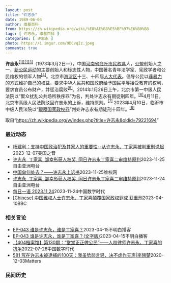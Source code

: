 ```yaml
---
layout: post
title: "许志永"
date: 1989-06-04
author: 维基百科
from: https://zh.wikipedia.org/wiki/%E8%AE%B8%E5%BF%97%E6%B0%B8
tags: [ 许志永, 维基百科 ]
categories: [ 许志永 ]
photo: https://i.imgur.com/9DCvqIz.jpeg
comments: true
---
```

<div class="mw-content-ltr mw-parser-output" lang="zh" dir="ltr">
<p><b>许志永</b><sup id="cite_ref-1" class="reference"><a href="#cite_note-1">[1]</a></sup><sup id="cite_ref-2" class="reference"><a href="#cite_note-2">[2]</a></sup><sup id="cite_ref-3" class="reference"><a href="#cite_note-3">[3]</a></sup>（1973年3月2日<span class="useeditintro" title="Template:BLP editintro">—</span>），中国<a href="/wiki/%E6%B2%B3%E5%8D%97%E7%9C%81" title="河南省">河南省</a><a href="/wiki/%E5%95%86%E4%B8%98%E5%B8%82" title="商丘市">商丘市</a><a href="/wiki/%E6%B0%91%E6%9D%83%E5%8E%BF" title="民权县">民权县</a>人，<a href="/wiki/%E5%85%AC%E7%9B%9F" title="公盟">公盟</a>创始人之一，<a href="/wiki/%E6%96%B0%E5%85%AC%E6%B0%91%E8%BF%90%E5%8A%A8" title="新公民运动">新公民运动</a>的主要创始人和标志性人物，中国著名青年法学家、宪政学者和公民维权的领军人物<sup id="cite_ref-VOA0806_4-0" class="reference"><a href="#cite_note-VOA0806-4">[4]</a></sup>。北京市<a href="/wiki/%E6%B5%B7%E6%B7%80%E5%8C%BA" title="海淀区">海淀区</a>十三、十四届<a href="/wiki/%E4%BA%BA%E5%A4%A7%E4%BB%A3%E8%A1%A8" class="mw-redirect" title="人大代表">人大代表</a>。倡导公民以<a href="/wiki/%E9%9D%9E%E6%9A%B4%E5%8A%9B" title="非暴力">非暴力</a>的方式维护自己的权益，要求中华人民共和国政府给予国民平等接受教育的权利，要求官员公布财产，并惩治腐败<sup id="cite_ref-5" class="reference"><a href="#cite_note-5">[5]</a></sup>。2014年1月26日上午，北京市第一中级人民法院以“聚众扰乱公共场所秩序罪”为名，判处许志永有期徒刑四年。<sup id="cite_ref-bpx_6-0" class="reference"><a href="#cite_note-bpx-6">[6]</a></sup>4月11日，北京市高级人民法院驳回许志永的上诉，维持原判。<sup id="cite_ref-app_7-0" class="reference"><a href="#cite_note-app-7">[7]</a></sup>  2023年4月10日，临沂市中级人民法院以“<a href="/wiki/%E9%A2%A0%E8%A6%86%E5%9B%BD%E5%AE%B6%E6%94%BF%E6%9D%83%E7%BD%AA" title="颠覆国家政权罪">颠覆国家政权罪</a>”判处许志永有期徒刑十四年。<sup id="cite_ref-:0_8-0" class="reference"><a href="#cite_note-:0-8">[8]</a></sup>
</p>
<meta property="mw:PageProp/toc">
</div><!--esi <esi:include src="/esitest-fa8a495983347898/content" /> --><noscript><img src="https://login.wikimedia.org/wiki/Special:CentralAutoLogin/start?type=1x1" alt="" width="1" height="1" style="border: none; position: absolute;"></noscript>
<div class="printfooter" data-nosnippet="">取自“<a dir="ltr" href="https://zh.wikipedia.org/w/index.php?title=许志永&amp;oldid=79221694">https://zh.wikipedia.org/w/index.php?title=许志永&amp;oldid=79221694</a>”</div><div id="recent-news"><h3>最近动态</h3><ul><li><a href="https://nodebe4.github.io/waimei/2023-12-07/%E6%9D%A8%E5%BB%BA%E5%88%A9-%E6%94%AF%E6%8C%81%E4%B8%AD%E5%9B%BD%E6%94%BF%E6%B2%BB%E7%8A%AF%E5%8F%8A%E5%85%B6%E5%AE%B6%E4%BA%BA%E7%9A%84%E9%87%8D%E8%A6%81%E6%80%A7-%E4%BB%8E%E8%AE%B8%E5%BF%97%E6%B0%B8-%E4%B8%81%E5%AE%B6%E5%96%9C%E8%A2%AB%E5%88%A4%E9%87%8D%E5%88%91%E8%AF%B4%E8%B5%B7" title="杨建利：支持中国政治犯及其家人的重要性–从许志永、丁家喜被判重刑说起—— Thu, 07 Dec 2023 11:34:34 GMT 资料照：许志永（左）和丁家喜 编者按：这是杨建利为美国之音撰...">杨建利：支持中国政治犯及其家人的重要性--从许志永、丁家喜被判重刑说起</a><time>2023-12-07</time><a class="tag">美国之音</a></li>
<li><a href="https://nodebe4.github.io/waimei/2023-11-25/%E8%AE%B8%E5%BF%97%E6%B0%B8,-%E4%B8%81%E5%AE%B6%E5%96%9C,-%E9%82%B9%E5%B9%B8%E5%BD%A4%E8%8E%B7%E4%BA%BA%E6%9D%83%E5%A5%96,-%E5%90%8C%E6%97%A5%E8%AE%B8%E5%BF%97%E6%B0%B8%E4%B8%81%E5%AE%B6%E5%96%9C%E4%BA%8C%E5%AE%A1%E7%BB%B4%E6%8C%81%E5%8E%9F%E5%88%A4" title="许志永, 丁家喜, 邹幸彤获人权奖, 同日许志永丁家喜二审维持原判—— 资料照：中国“新公民运动”发起人、人权律师许志永（左）和维权人士丁家喜。 美联社/新公民运动网 悲喜交集，新公民运动发起人...">许志永, 丁家喜, 邹幸彤获人权奖, 同日许志永丁家喜二审维持原判</a><time>2023-11-25</time><a class="tag">自由亚洲电台</a></li>
<li><a href="https://nodebe4.github.io/waimei/2023-11-25/%E4%B8%AD%E5%9B%BD%E5%90%91%E4%BD%95%E5%A4%84%E5%8E%BB-%E8%AE%B8%E5%BF%97%E6%B0%B8%E4%B8%8A%E8%AF%89%E4%B9%A6" title="中国向何处去？——许志永上诉书—— 你们审判我们，人民审判你们。真正的上诉，不是面向卑微的山东高院，而是面向人民，面向历史。疫情过后，世界经济欣欣向荣之际，为何中国百业凋敝一片萧条？短暂反弹之后...">中国向何处去？——许志永上诉书</a><time>2023-11-25</time><a class="tag">维权网</a></li>
<li><a href="https://nodebe4.github.io/waimei/2023-11-24/%E8%AE%B8%E5%BF%97%E6%B0%B8,-%E4%B8%81%E5%AE%B6%E5%96%9C,-%E9%82%B9%E5%B9%B8%E5%BD%A4%E8%8E%B7%E4%BA%BA%E6%9D%83%E5%A5%96,-%E5%90%8C%E6%97%A5%E8%AE%B8%E5%BF%97%E6%B0%B8%E4%B8%81%E5%AE%B6%E5%96%9C%E4%BA%8C%E5%AE%A1%E7%BB%B4%E6%8C%81%E5%8E%9F%E5%88%A4" title="许志永, 丁家喜, 邹幸彤获人权奖, 同日许志永丁家喜二审维持原判—— 资料照：中国“新公民运动”发起人、人权律师许志永（左）和维权人士丁家喜。 美联社/新公民运动网 悲喜交集，新公民运动发起人...">许志永, 丁家喜, 邹幸彤获人权奖, 同日许志永丁家喜二审维持原判</a><time>2023-11-24</time><a class="tag">自由亚洲电台</a></li>
<li><a href="https://nodebe4.github.io/waimei/2023-11-24/%E6%AF%8F%E6%97%A5%E4%B8%80%E8%AF%AD-2023.11.24" title="每日一语 2023.11.24—— 11月24日，三名中港人权律师许志永、丁家喜、邹幸彤获2023欧洲律师会人权奖。然而，三人均因“煽颠罪”指控被囚禁在狱中，未能出席领奖。2020年2月，许志永...">每日一语 2023.11.24</a><time>2023-11-24</time><a class="tag">中国数字时代</a></li>
<li><a href="https://nodebe4.github.io/waimei/2023-04-10/Chinese-%E4%B8%AD%E5%9B%BD%E7%BB%B4%E6%9D%83%E4%BA%BA%E5%A3%AB%E8%AE%B8%E5%BF%97%E6%B0%B8-%E4%B8%81%E5%AE%B6%E5%96%9C%E9%A2%A0%E8%A6%86%E5%9B%BD%E5%AE%B6%E6%94%BF%E6%9D%83%E7%BD%AA%E6%88%90-%E8%8E%B7%E9%87%8D%E5%88%91" title="[Chinese] 中国维权人士许志永、丁家喜颠覆国家政权罪成 获重刑—— 中国维权人士许志永、丁家喜颠覆国家政权罪成 获重刑 2023年4月10日 图像来源，Reuters 图像加注文字， 中...">[Chinese] 中国维权人士许志永、丁家喜颠覆国家政权罪成 获重刑</a><time>2023-04-10</time><a class="tag">BBC</a></li>
</ul></div><div id="open-opinion"><h3>相关言论</h3><ul><li><a href="https://nodebe4.github.io/opinion/2023-04-15/EP-043-%E8%B0%81%E6%98%AF%E8%AE%B8%E5%BF%97%E6%B0%B8-%E8%B0%81%E6%98%AF%E4%B8%81%E5%AE%B6%E5%96%9C/" title="不明白播客">EP-043 谁是许志永，谁是丁家喜？</a><time>2023-04-15</time><a class="tag">不明白播客</a></li>
<li><a href="https://nodebe4.github.io/opinion/2023-04-15/EP-043-%E8%B0%81%E6%98%AF%E8%AE%B8%E5%BF%97%E6%B0%B8-%E8%B0%81%E6%98%AF%E4%B8%81%E5%AE%B6%E5%96%9C-(%E6%96%87%E5%AD%97%E7%89%88)/" title="不明白播客">EP-043 谁是许志永，谁是丁家喜？(文字版)</a><time>2023-04-15</time><a class="tag">不明白播客</a></li>
<li><a href="https://nodebe4.github.io/opinion/2022-07-26/404%E6%A1%A3%E6%A1%88%E9%A6%86-%E7%AC%AC130%E6%9C%9F-%E5%A0%82%E5%A0%82%E6%AD%A3%E6%AD%A3%E5%81%9A%E5%85%AC%E6%B0%91-%E4%BA%BA%E6%9D%83%E5%BE%8B%E5%B8%88%E8%AE%B8%E5%BF%97%E6%B0%B8-%E4%B8%81%E5%AE%B6%E5%96%9C%E7%9A%84%E6%8A%97%E4%BA%89/" title="中国数字时代">【404档案馆】第130期：“堂堂正正做公民”——人权律师许志永、丁家喜的抗争</a><time>2022-07-26</time><a class="tag">中国数字时代</a></li>
<li><a href="https://nodebe4.github.io/opinion/2020-12-03/581-%E5%86%99%E5%9C%A8%E8%AE%B8%E5%BF%97%E6%B0%B8%E8%A2%AB%E9%80%AE%E6%8D%95%E7%9A%84100%E5%A4%A9-%E6%88%91%E8%99%BD%E5%8A%BF%E5%BC%B1%E8%A8%80%E8%BD%BB-%E5%86%B3%E4%B8%8D%E8%99%9A%E4%BD%9C%E6%97%A0%E5%A3%B0-%E6%9D%8E%E7%BF%98%E6%A5%9A/" title="野兽爱智慧">581 写在许志永被逮捕的100天：我虽势弱言轻，决不虚作无声|李翘楚</a><time>2020-12-03</time><a class="tag">Matters</a></li>
</ul></div><div id="mjls-record"><h3>民间历史</h3><ul></ul></div>